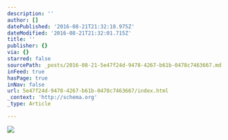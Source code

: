 ```yaml
---
description: ''
author: []
datePublished: '2016-08-21T21:32:18.975Z'
dateModified: '2016-08-21T21:32:01.715Z'
title: ''
publisher: {}
via: {}
starred: false
sourcePath: _posts/2016-08-21-5e47f24d-9478-4267-b61b-0478c7463667.md
inFeed: true
hasPage: true
inNav: false
url: 5e47f24d-9478-4267-b61b-0478c7463667/index.html
_context: 'http://schema.org'
_type: Article

---
```

![](https://the-grid-user-content.s3-us-west-2.amazonaws.com/0ca6af6e-f522-4fc8-ad16-45887919e6e6.jpg)